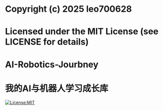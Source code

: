 # Copyright (c) 2025 leo700628
# Licensed under the MIT License (see LICENSE for details)
# AI-Robotics-Jourbney
# 我的AI与机器人学习成长库
[![License:MIT](https://img.shields.io/badge/license-MIT-yellow.svg)](https://opensource.org/licenses/MIT)
